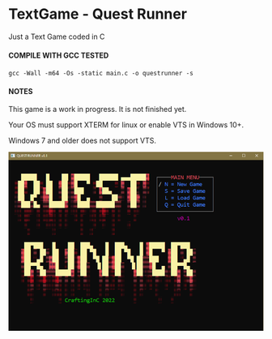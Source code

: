 # TextGame - Quest Runner  
  
Just a Text Game coded in C
  
#### COMPILE WITH GCC TESTED

    gcc -Wall -m64 -Os -static main.c -o questrunner -s

#### NOTES  
This game is a work in progress. It is not finished yet.  
  
Your OS must support XTERM for linux or enable VTS in Windows 10+.  
  
Windows 7 and older does not support VTS.  
  
![progress](progress1.png)  
  